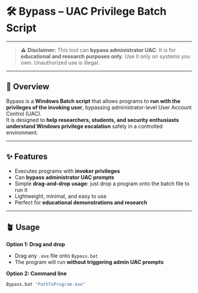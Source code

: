 # 🛠️ Bypass – UAC Privilege Batch Script

---

> ⚠️ **Disclaimer:** This tool can **bypass administrator UAC**. It is for **educational and research purposes only**. Use it only on systems you own. Unauthorized use is illegal.

---

## 🎯 Overview

Bypass is a **Windows Batch script** that allows programs to **run with the privileges of the invoking user**, bypassing administrator-level User Account Control (UAC).  
It is designed to **help researchers, students, and security enthusiasts understand Windows privilege escalation** safely in a controlled environment.

---

## ✨ Features

- Executes programs with **invoker privileges**  
- Can **bypass administrator UAC prompts**  
- Simple **drag-and-drop usage**: just drop a program onto the batch file to run it  
- Lightweight, minimal, and easy to use  
- Perfect for **educational demonstrations and research**

---

## 🪴 Usage

**Option 1: Drag and drop**  
- Drag any `.exe` file onto `Bypass.bat`  
- The program will run **without triggering admin UAC prompts**

**Option 2: Command line**  
```bat
Bypass.bat "PathToProgram.exe"
